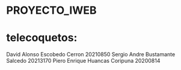 # PROYECTO_IWEB
# telecoquetos:
David Alonso Escobedo Cerron 20210850 
Sergio Andre Bustamante Salcedo 20213170
Piero Enrique Huancas Coripuna 20200814
